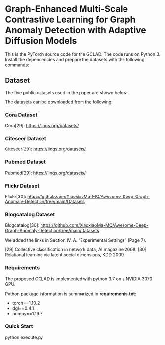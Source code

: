 # Graph-Enhanced Multi-Scale Contrastive Learning for Graph Anomaly Detection with Adaptive Diffusion Models


This is the PyTorch source code for the GCLAD. 
The code runs on Python 3. 
Install the dependencies and prepare the datasets with the following commands:



## Dataset

The five public datasets used in the paper are shown below.

The datasets can be downloaded from the following:

### Cora Dataset
Cora[29]: https://linqs.org/datasets/

### Citeseer Dataset
Citeseer[29]: https://linqs.org/datasets/

### Pubmed Dataset
Pubmed[29]: https://linqs.org/datasets/

### Flickr Dataset
Flickr[30]: https://github.com/XiaoxiaoMa-MQ/Awesome-Deep-Graph-Anomaly-Detection/tree/main/Datasets

### Blogcatalog Dataset
Blogcatalog[30]: https://github.com/XiaoxiaoMa-MQ/Awesome-Deep-Graph-Anomaly-Detection/tree/main/Datasets

We added the links in Section IV. A. “Experimental Settings” (Page 7).

[29] Collective classification in network data, AI magazine 2008.
[30] Relational learning via latent social dimensions, KDD 2009.




### Requirements

The proposed GCLAD is implemented with python 3.7 on a NVIDIA 3070 GPU. 

Python package information is summarized in **requirements.txt**:

- torch==1.10.2
- dgl==0.4.1
- numpy==1.19.2

### Quick Start

python execute.py
